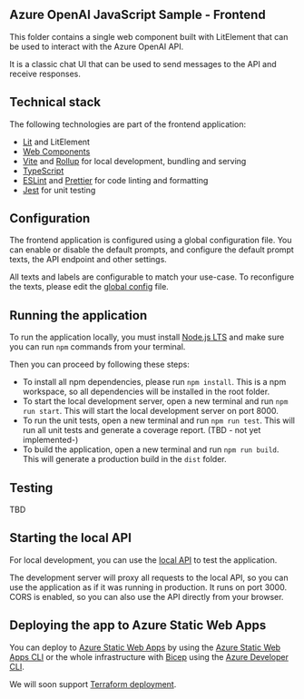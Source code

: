 ## Azure OpenAI JavaScript Sample - Frontend

This folder contains a single web component built with LitElement that can be used to interact with the Azure OpenAI API.

It is a classic chat UI that can be used to send messages to the API and receive responses.

## Technical stack

The following technologies are part of the frontend application:

- [Lit](https://lit.dev) and LitElement
- [Web Components](https://developer.mozilla.org/en-US/docs/Web/Web_Components)
- [Vite](https://vitejs.dev/guide/) and [Rollup](https://rollupjs.org/introduction/) for local development, bundling and serving
- [TypeScript](https://www.typescriptlang.org/)
- [ESLint](https://eslint.org/) and [Prettier](https://prettier.io/) for code linting and formatting
- [Jest](https://jestjs.io/) for unit testing

## Configuration

The frontend application is configured using a global configuration file. You can enable or disable the default prompts, and configure the default prompt texts, the API endpoint and other settings.

All texts and labels are configurable to match your use-case. To reconfigure the texts, please edit the [global config](./src/config/globalConfig.js) file.

## Running the application

To run the application locally, you must install [Node.js LTS](https://nodejs.org) and make sure you can run `npm` commands from your terminal.

Then you can proceed by following these steps:

- To install all npm dependencies, please run `npm install`. This is a npm workspace, so all dependencies will be installed in the root folder.
- To start the local development server, open a new terminal and run `npm run start`. This will start the local development server on port 8000.
- To run the unit tests, open a new terminal and run `npm run test`. This will run all unit tests and generate a coverage report. (TBD - not yet implemented-)
- To build the application, open a new terminal and run `npm run build`. This will generate a production build in the `dist` folder.

## Testing

TBD

## Starting the local API

For local development, you can use the [local API](../search/README.md) to test the application.

The development server will proxy all requests to the local API, so you can use the application as if it was running in production. It runs on port 3000. CORS is enabled, so you can also use the API directly from your browser.

## Deploying the app to Azure Static Web Apps

You can deploy to [Azure Static Web Apps](https://docs.microsoft.com/azure/static-web-apps/overview) by using the [Azure Static Web Apps CLI](https://learn.microsoft.com/azure/static-web-apps/static-web-apps-cli-deploy) or the whole infrastructure with [Bicep](https://bicep.dev/) using the [Azure Developer CLI](https://learn.microsoft.com/azure/developer/azure-developer-cli/overview).

We will soon support [Terraform deployment](https://learn.microsoft.com/azure/developer/azure-developer-cli/use-terraform-for-azd).
